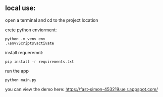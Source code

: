 ## local use:

open a terminal and cd to the project location

crete python enviorment:

```
python -m venv env
.\env\Scripts\activate
```



install requeremnt:

```
pip install -r requirements.txt
```

run the app
```
python main.py
```

you can view the demo  here:
https://fast-simon-453219.ue.r.appspot.com/